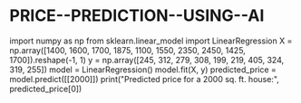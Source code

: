 # PRICE--PREDICTION--USING--AI
import numpy as np
from sklearn.linear_model import LinearRegression
X = np.array([1400, 1600, 1700, 1875, 1100, 1550, 2350, 2450, 1425, 1700]).reshape(-1, 1)
y = np.array([245, 312, 279, 308, 199, 219, 405, 324, 319, 255])
model = LinearRegression()
model.fit(X, y)
predicted_price = model.predict([[2000]])
print("Predicted price for a 2000 sq. ft. house:", predicted_price[0])




